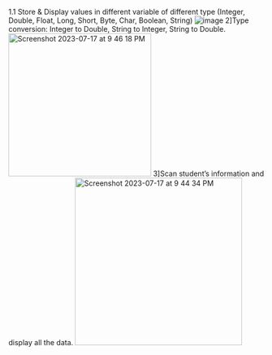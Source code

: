 1.1 Store & Display values in different variable of different type (Integer, Double, Float, Long, Short, Byte, Char, Boolean, String)
![image](https://github.com/SmitVaishnav/MAD_Practical-1_21012011156/assets/95563976/41625eb8-f8d8-4850-9017-658e9fb56e50)
2]Type conversion: Integer to Double, String to Integer, String to Double.
<img width="281" alt="Screenshot 2023-07-17 at 9 46 18 PM" src="https://github.com/SmitVaishnav/MAD_Practical-1_21012011156/assets/95563976/02834f30-d00f-4ac7-9f01-a0e2eba34513">
3]Scan student’s information and display all the data.
<img width="329" alt="Screenshot 2023-07-17 at 9 44 34 PM" src="https://github.com/SmitVaishnav/MAD_Practical-1_21012011156/assets/95563976/3d29adc3-0886-4afb-9659-eaedd1843806">

